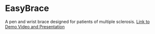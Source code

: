 # EasyBrace
A pen and wrist brace designed for patients of multiple sclerosis. [Link to Demo Video and Presentation](https://www.youtube.com/watch?v=zu8SgUgfRCw&ab_channel=RyanJunejo)
